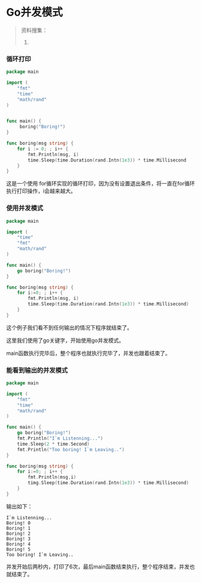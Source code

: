 # Go并发模式

> 资料搜集：
>
> 1. 

### 循环打印



```go
package main

import (
	"fmt"
	"time"
	"math/rand"
)


func main() {
	 boring("Boring!")
}

func boring(msg string) {
	for i := 0; ; i++ {
		fmt.Println(msg, i)
		time.Sleep(time.Duration(rand.Intn(1e3)) * time.Millisecond
	}
}
```

这是一个使用 for循环实现的循环打印，因为没有设置退出条件，将一直在for循环执行打印操作，i会越来越大。

### 使用并发模式

```go
package main

import (
	"time"
	"fmt"
	"math/rand"
)

func main() {
	go boring("Boring!")
}

func boring(msg string) {
	for i:=0; ; i++ {
		fmt.Println(msg, i)
		time.Sleep(time.Duration(rand.Intn(1e3)) * time.Millisecond)
	}
}
```



这个例子我们看不到任何输出的情况下程序就结束了。

这里我们使用了go关键字，开始使用go并发模式。

main函数执行完毕后，整个程序也就执行完毕了，并发也跟着结束了。



### 能看到输出的并发模式



```go
package main 

import (
	"fmt"
	"time"
	"math/rand"
)

func main() {
	go boring("Boring!")
	fmt.Println("I`m Listenning...")
	time.Sleep(2 * time.Second)
	fmt.Println("Too boring! I`m Leaving..")
}

func boring(msg string) {
	for i:=0; ; i++ {
		fmt.Println(msg,i)
		timg.Sleep(time.Duration(rand.Intn(1e3)) * time.Millisecond)
	}
}
```

输出如下：

```
I`m Listenning...
Boring! 0
Boring! 1
Boring! 2
Boring! 3
Boring! 4
Boring! 5
Too boring! I`m Leaving..
```

并发开始后两秒内，打印了6次，最后main函数结束执行，整个程序结束，并发也就结束了。
